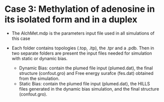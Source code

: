Case 3: Methylation of adenosine in its isolated form and in a duplex
=====================================================================
- The AlchMet.mdp is the parameters input file used in all simulations of this case

- Each folder contains topologies (.top, .itp), the .tpr and a .pdb. Then in two separate folders are present the input files needed for simulation with static or dynamic bias.
  - Dynamic Bias: contain the plumed file input (plumed.dat), the final structure (confout.gro) and Free energy surafce (fes.dat) obtained from the simulation.
  - Static Bias: contain the plumed file input (plumed.dat), the HILLS files generated in the dynamic bias simulation, and the final structure (confout.gro). 

